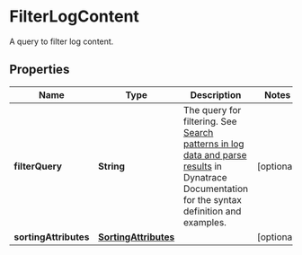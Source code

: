 

# FilterLogContent

A query to filter log content.

## Properties

| Name | Type | Description | Notes |
|------------ | ------------- | ------------- | -------------|
|**filterQuery** | **String** | The query for filtering.   See [Search patterns in log data and parse results](https://dt-url.net/f403kja) in Dynatrace Documentation for the syntax definition and examples. |  [optional] |
|**sortingAttributes** | [**SortingAttributes**](SortingAttributes.md) |  |  [optional] |



